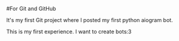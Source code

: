 #For Git and GitHub

It's my first Git project where I posted my first python aiogram bot.

This is my first experience. I want to create bots:3
